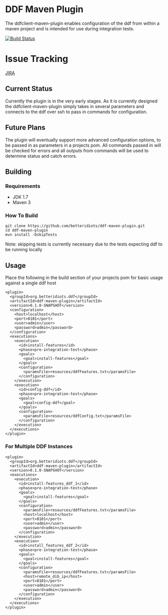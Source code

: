 # DDF Maven Plugin
The ddfclient-maven-plugin enables configuration of the ddf from within a maven project and is intended for use during integration tests.

[![Build Status](https://travis-ci.org/betteridiots/ddf-maven-plugin.png?branch=master)](https://travis-ci.org/betteridiots/ddf-maven-plugin)

# Issue Tracking
[JIRA](http://issues.betteridiots.org/browse/DMP)

<script type="text/javascript" src="http://issues.betteridiots.org/s/d41d8cd98f00b204e9800998ecf8427e/en_USfldw7o-1988229788/6252/12/1.4.7/_/download/batch/com.atlassian.jira.collector.plugin.jira-issue-collector-plugin:issuecollector/com.atlassian.jira.collector.plugin.jira-issue-collector-plugin:issuecollector.js?collectorId=3653817d"></script>


## Current Status
Currently the plugin is in the very early stages. As it is currently designed the ddfclient-maven-plugin simply takes in several parameters and connects to the ddf over ssh to pass in commands for configuration.

## Future Plans
The plugin will eventually support more advanced configuration options, to be passed in as parameters in a projects pom. All commands passed in will be checked for errors and all outputs from commands will be used to determine status and catch errors.

## Building
### Requirements
* JDK 1.7
* Maven 3

### How To Build

```
git clone https://github.com/betteridiots/ddf-maven-plugin.git
cd ddf-maven-plugin
mvn install -DskipTests
```
Note: skipping tests is currently necessary due to the tests expecting ddf to be running locally

## Usage
Place the following in the build section of your projects pom for basic usage against a single ddf host

    <plugin>
      <groupId>org.betteridiots.ddf</groupId>
      <artifactId>ddf-maven-plugin</artifactId>
      <version>0.1.0-SNAPSHOT</version>
      <configuration>
        <host>localhost</host>
        <port>8101</port>
        <user>admin</user>
        <password>admin</password>
      </configuration>
      <executions>
        <execution>
          <id>install-features</id>
          <phase>pre-integration-test</phase>
          <goals>
            <goal>install-features</goal>
          </goals>
          <configuration>
            <paramsFile>resources/ddfFeatures.txt</paramsFile>
          </configuration>
        </execution>
        <execution>
          <id>config-ddf</id>
          <phase>pre-integration-test</phase>
          <goals>
            <goal>config-ddf</goal>
          </goals>
          <configuration>
            <paramsFile>resources/ddfConfig.txt</paramsFile>
          </configuration>
        </execution>
      </executions>
    </plugin>
    
### For Multiple DDF Instances

    <plugin>
      <groupId>org.betteridiots.ddf</groupId>
      <artifactId>ddf-maven-plugin</artifactId>
      <version>0.1.0-SNAPSHOT</version>
      <executions>
        <execution>
          <id>install-features_ddf_1</id>
          <phase>pre-integration-test</phase>
          <goals>
            <goal>install-features</goal>
          </goals>
          <configuration>
            <paramsFile>resources/ddfFeatures.txt</paramsFile>
			<host>localhost</host>
            <port>8101</port>
		    <user>admin</user>
        	<password>admin</password>
          </configuration>
        </execution>
        <execution>
          <id>install_features_ddf_2</id>
          <phase>pre-integration-test</phase>
          <goals>
            <goal>install-features</goal>
          </goals>
          <configuration>
            <paramsFile>resources/ddfFeatures.txt</paramsFile>
			<host>remote_dib_ip</host>
			<port>8101</port>
			<user>admin</user>
			<password>admin</password>
          </configuration>
        </execution>
      </executions>
    </plugin>